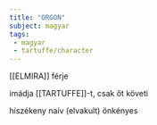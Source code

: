 ```yaml
---
title: "ORGON"
subject: magyar
tags:
 - magyar
 - tartuffe/character
---
```

[[ELMIRA]] férje

imádja [[TARTUFFE]]-t, csak őt követi

hiszékeny
naív (elvakult)
önkényes
